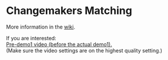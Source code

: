 # Changemakers Matching

More information in the [wiki](https://github.com/jlmacle/changemakers-matchmaking_front-end/wiki).


If you are interested:
<br>
[Pre-demo1 video (before the actual demo1).](https://drive.google.com/file/d/1hArke0Y9jQrISWyhmBTDgwyrYKliOAZf/view?usp=sharing)<br>
(Make sure the video settings are on the highest quality setting.)





